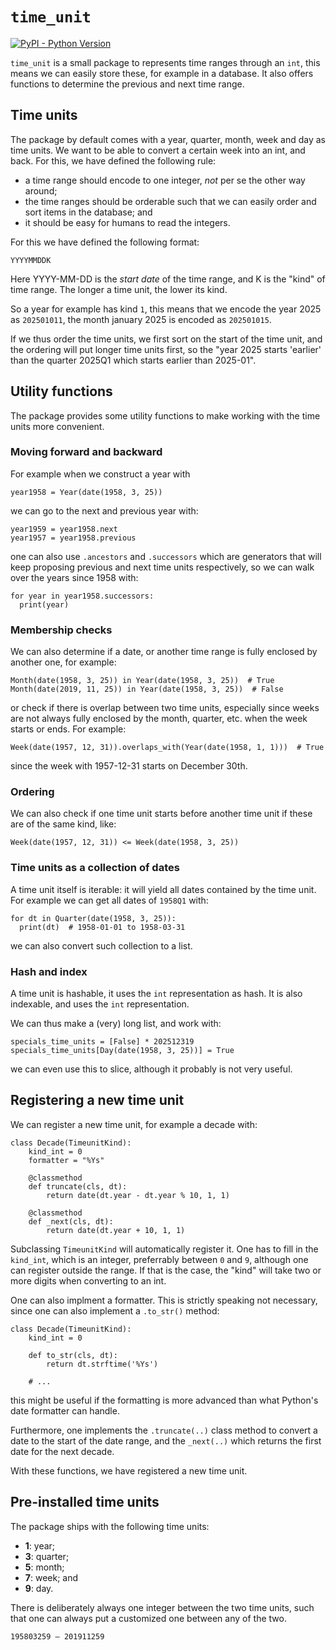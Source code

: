 # `time_unit`

[![PyPI - Python Version](https://img.shields.io/pypi/pyversions/time_unit)](https://pypi.org/project/time_unit/)


`time_unit` is a small package to represents time ranges through an `int`, this means we can easily store these, for
example in a database. It also offers functions to determine the previous and next time range.

## Time units

The package by default comes with a year, quarter, month, week and day as time units. We want to be able to convert
a certain week into an int, and back. For this, we have defined the following rule:

 - a time range should encode to one integer, *not* per se the other way around;
 - the time ranges should be orderable such that we can easily order and sort items in the database; and
 - it should be easy for humans to read the integers.

For this we have defined the following format:

```
YYYYMMDDK
```

Here YYYY-MM-DD is the *start date* of the time range, and K is the "kind" of time range. The longer a time unit, the lower its kind.

So a year for example has kind `1`, this means that we encode the year 2025 as `202501011`, the month january 2025 is encoded as `202501015`.

If we thus order the time units, we first sort on the start of the time unit, and the ordering will put longer time units first, so the "year 2025 starts 'earlier' than the quarter 2025Q1 which starts earlier than 2025-01".

## Utility functions

The package provides some utility functions to make working with the time units more convenient.

### Moving forward and backward

For example when we construct a year with

```python3
year1958 = Year(date(1958, 3, 25))
```

we can go to the next and previous year with:

```python3
year1959 = year1958.next
year1957 = year1958.previous
```

one can also use `.ancestors` and `.successors` which are generators that will keep proposing previous and next time units respectively, so we can walk over the years since 1958 with:

```python3
for year in year1958.successors:
  print(year)
```

### Membership checks

We can also determine if a date, or another time range is fully enclosed by another one, for example:

```python3
Month(date(1958, 3, 25)) in Year(date(1958, 3, 25))  # True
Month(date(2019, 11, 25)) in Year(date(1958, 3, 25))  # False
```

or check if there is overlap between two time units, especially since weeks are not always fully enclosed by the month, quarter, etc. when the week starts or ends. For example:

```python3
Week(date(1957, 12, 31)).overlaps_with(Year(date(1958, 1, 1)))  # True
```

since the week with 1957-12-31 starts on December 30th.

### Ordering

We can also check if one time unit starts before another time unit if these are of the same kind, like:

```python3
Week(date(1957, 12, 31)) <= Week(date(1958, 3, 25))
```

### Time units as a collection of dates

A time unit itself is iterable: it will yield all dates contained by the time unit. For example we can get all dates of `1958Q1` with:

```python3
for dt in Quarter(date(1958, 3, 25)):
  print(dt)  # 1958-01-01 to 1958-03-31
```

we can also convert such collection to a list.

### Hash and index

A time unit is hashable, it uses the `int` representation as hash. It is also indexable, and uses the `int` representation.

We can thus make a (very) long list, and work with:

```python3
specials_time_units = [False] * 202512319
specials_time_units[Day(date(1958, 3, 25))] = True
```

we can even use this to slice, although it probably is not very useful.

## Registering a new time unit

We can register a new time unit, for example a decade with:

```python3
class Decade(TimeunitKind):
    kind_int = 0
    formatter = "%Ys"

    @classmethod
    def truncate(cls, dt):
        return date(dt.year - dt.year % 10, 1, 1)

    @classmethod
    def _next(cls, dt):
        return date(dt.year + 10, 1, 1)
```

Subclassing `TimeunitKind` will automatically register it. One has to fill in the `kind_int`, which is an integer, preferrably between `0` and `9`, although one can register outside the range. If that is the case, the "kind" will take two or more digits when converting to an int.

One can also implment a formatter. This is strictly speaking not necessary, since one can also implement a `.to_str()` method:

```python3
class Decade(TimeunitKind):
    kind_int = 0
    
    def to_str(cls, dt):
        return dt.strftime('%Ys')

    # ...
```

this might be useful if the formatting is more advanced than what Python's date formatter can handle.

Furthermore, one implements the `.truncate(..)` class method to convert a date to the start of the date range, and the `_next(..)` which returns the first date for the next decade.

With these functions, we have registered a new time unit.

## Pre-installed time units

The package ships with the following time units:

- **1**: year;
- **3**: quarter;
- **5**: month;
- **7**: week; and
- **9**: day.

There is deliberately always one integer between the two time units, such that one can always put a customized one between any of the two.

`195803259 – 201911259`
